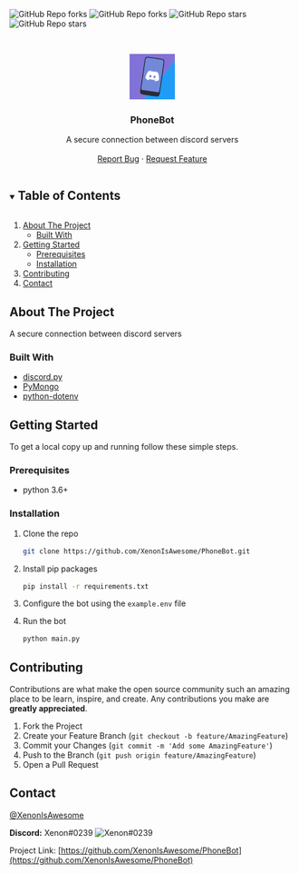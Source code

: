 ![GitHub Repo forks](https://img.shields.io/github/contributors/XenonIsAwesome/PhoneBot?style=for-the-badge)
![GitHub Repo forks](https://img.shields.io/github/forks/XenonIsAwesome/PhoneBot?style=for-the-badge)
![GitHub Repo stars](https://img.shields.io/github/stars/XenonIsAwesome/PhoneBot?style=for-the-badge)
![GitHub Repo stars](https://img.shields.io/github/issues/XenonIsAwesome/PhoneBot?style=for-the-badge)
<!--![GitHub Repo stars](https://img.shields.io/github/license/XenonIsAwesome/PhoneBot?style=for-the-badge)| WIP-->

<!-- PROJECT LOGO -->
<br />
<p align="center">
  <a href="https://github.com/XenonIsAwesome/PhoneBot">
    <img src="images/logo.png" alt="Logo" width="80" height="80">
  </a>

  <h3 align="center">PhoneBot</h3>

  <p align="center">
    A secure connection between discord servers
    <br />
    <br />
    <a href="https://github.com/XenonIsAwesome/PhoneBot/issues">Report Bug</a>
    ·
    <a href="https://github.com/XenonIsAwesome/PhoneBot/issues">Request Feature</a>
  </p>
</p>


<!-- TABLE OF CONTENTS -->
<details open="open">
  <summary><h2 style="display: inline-block">Table of Contents</h2></summary>
  <ol>
    <li>
      <a href="#about-the-project">About The Project</a>
      <ul>
        <li><a href="#built-with">Built With</a></li>
      </ul>
    </li>
    <li>
      <a href="#getting-started">Getting Started</a>
      <ul>
        <li><a href="#prerequisites">Prerequisites</a></li>
        <li><a href="#installation">Installation</a></li>
      </ul>
    </li>
    <!--<li><a href="#usage">Usage</a></li>| WIP-->
    <li><a href="#contributing">Contributing</a></li>
    <!--<li><a href="#license">License</a></li>| WIP-->
    <li><a href="#contact">Contact</a></li>
    <!--<li><a href="#acknowledgements">Acknowledgements</a></li>| WIP-->
  </ol>
</details>


<!-- ABOUT THE PROJECT -->
## About The Project
A secure connection between discord servers


### Built With

* [discord.py](https://github.com/Rapptz/discord.py)
* [PyMongo](https://github.com/mongodb/mongo-python-driver)
* [python-dotenv](https://github.com/theskumar/python-dotenv)


<!-- GETTING STARTED -->
## Getting Started
To get a local copy up and running follow these simple steps.

### Prerequisites
* python 3.6+

### Installation
1. Clone the repo
   ```sh
   git clone https://github.com/XenonIsAwesome/PhoneBot.git
   ```
2. Install pip packages
   ```sh
   pip install -r requirements.txt
   ```
3. Configure the bot using the `example.env` file

4. Run the bot
   ```sh
   python main.py
   ```


<!-- USAGE EXAMPLES | WIP
## Usage-->


<!-- CONTRIBUTING -->
## Contributing

Contributions are what make the open source community such an amazing place to be learn, inspire, and create. Any contributions you make are **greatly appreciated**.

1. Fork the Project
2. Create your Feature Branch (`git checkout -b feature/AmazingFeature`)
3. Commit your Changes (`git commit -m 'Add some AmazingFeature'`)
4. Push to the Branch (`git push origin feature/AmazingFeature`)
5. Open a Pull Request


<!-- LICENSE WIP
## License

Distributed under the MIT License. See `LICENSE` for more information. -->


<!-- CONTACT -->
## Contact

[@XenonIsAwesome](https://twitter.com/XenonIsAwesome)

**Discord:** Xenon#0239 ![Xenon#0239](https://cdn.discordapp.com/avatars/155363260512731138/83ab831051541c198b4f03751c2a9a39.png?size=16)

Project Link: [https://github.com/XenonIsAwesome/PhoneBot](https://github.com/XenonIsAwesome/PhoneBot)
